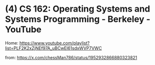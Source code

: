 # (4) CS 162: Operating Systems and Systems Programming - Berkeley - YouTube
Home: https://www.youtube.com/playlist?list=PLF2K2xZjNEf97A_uBCwEl61sdxWVP7VWC

from: https://x.com/chessMan786/status/1952932866880323821
